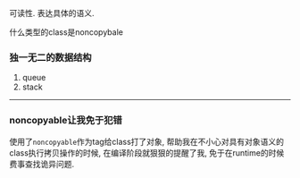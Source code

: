 可读性.
表达具体的语义.

什么类型的class是noncopybale

### 独一无二的数据结构
1. queue
2. stack

---

### noncopyable让我免于犯错
使用了`noncopyable`作为tag给class打了对象, 帮助我在不小心对具有对象语义的class执行拷贝操作的时候, 在编译阶段就狠狠的提醒了我, 免于在runtime的时候费事查找诡异问题.

